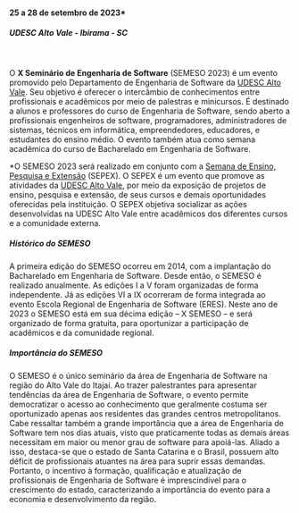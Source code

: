 
#### 25 a 28 de setembro de 2023*

##### UDESC Alto Vale - Ibirama - SC
&nbsp;

O <strong>X Seminário de Engenharia de Software</strong> (SEMESO 2023) é um evento promovido pelo Departamento de Engenharia de Software da [UDESC Alto Vale][ceavi]. Seu objetivo é oferecer o intercâmbio de conhecimentos entre profissionais e acadêmicos por meio de palestras e minicursos. É destinado a alunos e professores do curso de Engenharia de Software, sendo aberto a profissionais engenheiros de software, programadores, administradores de sistemas, técnicos em informática, empreendedores, educadores, e estudantes do ensino médio. O evento também atua como semana acadêmica do curso de Bacharelado em Engenharia de Software.

*O SEMESO 2023 será realizado em conjunto com a [Semana de Ensino, Pesquisa e Extensão][sepex] (SEPEX). O SEPEX é um evento que promove as atividades da [UDESC Alto Vale][ceavi], por meio da exposição de projetos de ensino, pesquisa e extensão, de seus cursos e demais oportunidades oferecidas pela instituição. O SEPEX objetiva socializar as ações desenvolvidas na UDESC Alto Vale entre acadêmicos dos diferentes cursos e a comunidade externa.


##### Histórico do SEMESO

A primeira edição do SEMESO ocorreu em 2014, com a implantação do Bacharelado em Engenharia de Software. Desde então, o SEMESO é realizado anualmente. As edições I a V foram organizadas de forma independente. Já as edições VI a IX ocorreram de forma integrada ao evento Escola Regional de Engenharia de Software (ERES). Neste ano de 2023 o SEMESO está em sua décima edição – X SEMESO – e será organizado de forma gratuita, para oportunizar a participação de acadêmicos e da comunidade regional.

##### Importância do SEMESO

O SEMESO é o único seminário da área de Engenharia de Software na região do Alto Vale do Itajaí. Ao trazer palestrantes para apresentar tendências da área de Engenharia de Software, o evento permite democratizar o acesso ao conhecimento que geralmente costuma ser oportunizado apenas aos residentes das grandes centros metropolitanos. Cabe ressaltar também a grande importância que a área de Engenharia de Software tem nos dias atuais, visto que praticamente todas as demais áreas necessitam em maior ou menor grau de software para apoiá-las. Aliado a isso, destaca-se que o estado de Santa Catarina e o Brasil, possuem alto déficit de profissionais atuantes na área para suprir essas demandas. Portanto, o incentivo à formação, qualificação e atualização de profissionais de Engenharia de Software é imprescindível para o crescimento do estado, caracterizando a importância do evento para a economia e desenvolvimento da região. 



[ceavi]: https://www.ceavi.udesc.br
[sepex]: https://www.udesc.br/ceavi/sepex
